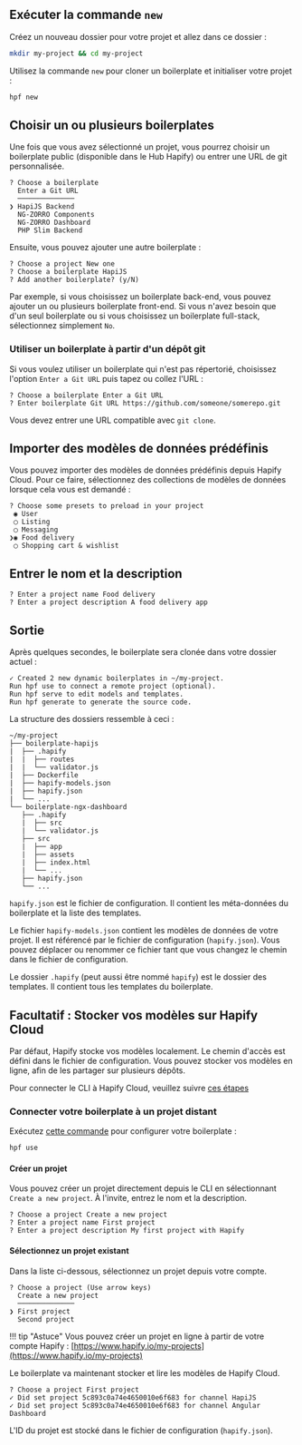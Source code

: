 ## Exécuter la commande `new`

Créez un nouveau dossier pour votre projet et allez dans ce dossier :

```bash
mkdir my-project && cd my-project
```

Utilisez la commande `new` pour cloner un boilerplate et initialiser votre projet :

```bash
hpf new
```

## Choisir un ou plusieurs boilerplates

Une fois que vous avez sélectionné un projet, vous pourrez choisir un boilerplate public (disponible dans le Hub Hapify) ou entrer une URL de git personnalisée.

```
? Choose a boilerplate 
  Enter a Git URL 
  ──────────────
❯ HapiJS Backend 
  NG-ZORRO Components 
  NG-ZORRO Dashboard 
  PHP Slim Backend 
```

Ensuite, vous pouvez ajouter une autre boilerplate :

```
? Choose a project New one
? Choose a boilerplate HapiJS
? Add another boilerplate? (y/N)
```

Par exemple, si vous choisissez un boilerplate back-end, vous pouvez ajouter un ou plusieurs boilerplate front-end.
Si vous n'avez besoin que d'un seul boilerplate ou si vous choisissez un boilerplate full-stack, sélectionnez simplement `No`.

### Utiliser un boilerplate à partir d'un dépôt git

Si vous voulez utiliser un boilerplate qui n'est pas répertorié, choisissez l'option `Enter a Git URL` puis tapez ou collez l'URL :

```
? Choose a boilerplate Enter a Git URL
? Enter boilerplate Git URL https://github.com/someone/somerepo.git
```

Vous devez entrer une URL compatible avec `git clone`.

## Importer des modèles de données prédéfinis

Vous pouvez importer des modèles de données prédéfinis depuis Hapify Cloud.
Pour ce faire, sélectionnez des collections de modèles de données lorsque cela vous est demandé :

```
? Choose some presets to preload in your project 
 ◉ User
 ◯ Listing
 ◯ Messaging
❯◉ Food delivery
 ◯ Shopping cart & wishlist
```

## Entrer le nom et la description

```
? Enter a project name Food delivery
? Enter a project description A food delivery app
```

## Sortie

Après quelques secondes, le boilerplate sera clonée dans votre dossier actuel :

```
✓ Created 2 new dynamic boilerplates in ~/my-project.
Run hpf use to connect a remote project (optional).
Run hpf serve to edit models and templates.
Run hpf generate to generate the source code.
```

La structure des dossiers ressemble à ceci :

```
~/my-project
├── boilerplate-hapijs
|  ├── .hapify
|  |  ├── routes
|  |  └── validator.js
|  ├── Dockerfile
|  ├── hapify-models.json
|  ├── hapify.json
|  └── ...
└── boilerplate-ngx-dashboard
   ├── .hapify
   |  ├── src
   |  └── validator.js
   ├── src
   |  ├── app
   |  ├── assets
   |  ├── index.html
   |  └── ...
   ├── hapify.json
   └── ...
```

`hapify.json` est le fichier de configuration. Il contient les méta-données du boilerplate et la liste des templates.

Le fichier `hapify-models.json` contient les modèles de données de votre projet.
Il est référencé par le fichier de configuration (`hapify.json`).
Vous pouvez déplacer ou renommer ce fichier tant que vous changez le chemin dans le fichier de configuration.

Le dossier `.hapify` (peut aussi être nommé `hapify`) est le dossier des templates. Il contient tous les templates du boilerplate.

## **Facultatif** : Stocker vos modèles sur Hapify Cloud

Par défaut, Hapify stocke vos modèles localement. Le chemin d'accès est défini dans le fichier de configuration.
Vous pouvez stocker vos modèles en ligne, afin de les partager sur plusieurs dépôts.

Pour connecter le CLI à Hapify Cloud, veuillez suivre [ces étapes](../installation.md#facultatif-connecter-le-cli-a-hapify-cloud)

### Connecter votre boilerplate à un projet distant

Exécutez [cette commande](../../reference/cli.md#definir-le-projet-a-utiliser-dans-un-boilerplatechannel) pour configurer votre boilerplate :

```bash
hpf use
```

#### Créer un projet

Vous pouvez créer un projet directement depuis le CLI en sélectionnant `Create a new project`.
À l'invite, entrez le nom et la description.

```
? Choose a project Create a new project
? Enter a project name First project
? Enter a project description My first project with Hapify
```

#### Sélectionnez un projet existant

Dans la liste ci-dessous, sélectionnez un projet depuis votre compte.

```
? Choose a project (Use arrow keys)
  Create a new project 
  ──────────────
❯ First project
  Second project
```

!!! tip "Astuce"
    Vous pouvez créer un projet en ligne à partir de votre compte Hapify : [https://www.hapify.io/my-projects](https://www.hapify.io/my-projects)

Le boilerplate va maintenant stocker et lire les modèles de Hapify Cloud.

```
? Choose a project First project
✓ Did set project 5c893c0a74e4650010e6f683 for channel HapiJS
✓ Did set project 5c893c0a74e4650010e6f683 for channel Angular Dashboard
```

L'ID du projet est stocké dans le fichier de configuration (`hapify.json`).
